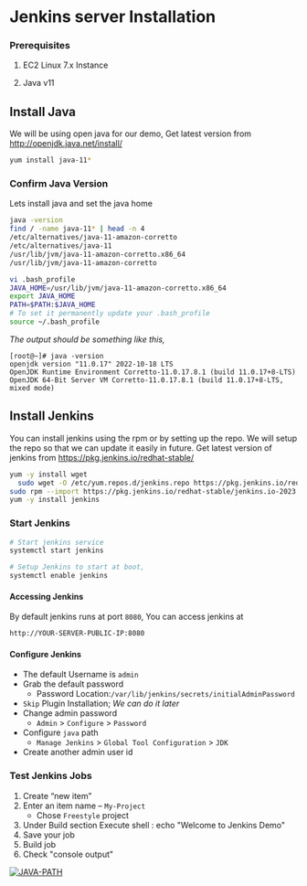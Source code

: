 # Jenkins server Installation

### Prerequisites 
 1. EC2 Linux 7.x Instance

 2. Java v11

## Install Java
We will be using open java for our demo, Get latest version from http://openjdk.java.net/install/
```sh
yum install java-11*

```

### Confirm Java Version
Lets install java and set the java home
```sh
java -version
find / -name java-11* | head -n 4
/etc/alternatives/java-11-amazon-corretto
/etc/alternatives/java-11
/usr/lib/jvm/java-11-amazon-corretto.x86_64
/usr/lib/jvm/java-11-amazon-corretto

vi .bash_profile
JAVA_HOME=/usr/lib/jvm/java-11-amazon-corretto.x86_64
export JAVA_HOME
PATH=$PATH:$JAVA_HOME
# To set it permanently update your .bash_profile
source ~/.bash_profile
```
_The output should be something like this,_
```
[root@~]# java -version
openjdk version "11.0.17" 2022-10-18 LTS
OpenJDK Runtime Environment Corretto-11.0.17.8.1 (build 11.0.17+8-LTS)
OpenJDK 64-Bit Server VM Corretto-11.0.17.8.1 (build 11.0.17+8-LTS, mixed mode)
```

## Install Jenkins
You can install jenkins using the rpm or by setting up the repo. We will setup the repo so that we can update it easily in future.
Get latest version of jenkins from https://pkg.jenkins.io/redhat-stable/
```sh
yum -y install wget
  sudo wget -O /etc/yum.repos.d/jenkins.repo https://pkg.jenkins.io/redhat-stable/jenkins.repo
sudo rpm --import https://pkg.jenkins.io/redhat-stable/jenkins.io-2023.key
yum -y install jenkins
```

### Start Jenkins
```sh
# Start jenkins service
systemctl start jenkins

# Setup Jenkins to start at boot,
systemctl enable jenkins
```

#### Accessing Jenkins
By default jenkins runs at port `8080`, You can access jenkins at
```sh
http://YOUR-SERVER-PUBLIC-IP:8080
```
#### Configure Jenkins
- The default Username is `admin`
- Grab the default password 
  - Password Location:`/var/lib/jenkins/secrets/initialAdminPassword`
- `Skip` Plugin Installation; _We can do it later_
- Change admin password
  - `Admin` > `Configure` > `Password`
- Configure `java` path
  - `Manage Jenkins` > `Global Tool Configuration` > `JDK`  
- Create another admin user id

### Test Jenkins Jobs
1. Create “new item”
1. Enter an item name – `My-Project`
   - Chose `Freestyle` project
1. Under Build section
	Execute shell : echo "Welcome to Jenkins Demo"
1. Save your job 
1. Build job
1. Check "console output"

<a href="https://ibb.co/TL38pTm"><img src="https://i.ibb.co/TL38pTm/JAVA-PATH.jpg" alt="JAVA-PATH" border="0" /></a>
